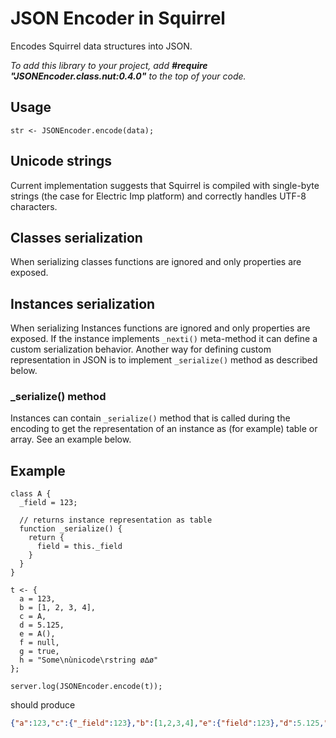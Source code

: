 # JSON Encoder in Squirrel

Encodes Squirrel data structures into JSON.

_To add this library to your project, add **#require "JSONEncoder.class.nut:0.4.0"** to the top of your code._

## Usage

```squirrel
str <- JSONEncoder.encode(data);
```

## Unicode strings

Current implementation suggests that Squirrel is compiled with single-byte strings (the case for Electric Imp platform) and correctly handles UTF-8 characters.

## Classes serialization

When serializing classes functions are ignored and only properties are exposed.

## Instances serialization

When serializing Instances functions are ignored and only properties are exposed. If the instance implements `_nexti()` meta-method it can define a custom serialization behavior. Another way for defining custom representation in JSON is to implement `_serialize()` method as described below.

### \_serialize() method

Instances can contain `_serialize()` method that is called during the encoding to get the representation of an instance as (for example) table or array. See an example below.

## Example

```squirrel
class A {
  _field = 123;

  // returns instance representation as table
  function _serialize() {
    return {
      field = this._field
    }
  }
}

t <- {
  a = 123,
  b = [1, 2, 3, 4],
  c = A,
  d = 5.125,
  e = A(),
  f = null,
  g = true,
  h = "Some\nùnicode\rstring ø∆ø"
};

server.log(JSONEncoder.encode(t));
```

should produce

```json
{"a":123,"c":{"_field":123},"b":[1,2,3,4],"e":{"field":123},"d":5.125,"g":true,"f":null,"h":"Some\nùnicode\rstring ø∆ø"}
```
